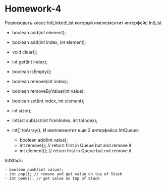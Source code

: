 # Homework-4

Реализовать класс IntLinkedList который имплементит интерфейс IntList


- boolean add(int element);

- boolean add(int index, int element);

- void clear();

- int get(int index);

- boolean isEmpty();

- boolean remove(int index);

- boolean removeByValue(int value);

- boolean set(int index, int element);

- int size();

- IntList subList(int fromIndex, int toIndex);

- int[] toArray();
И имплементит еще 2 интерфейса
IntQueue:



    - boolean add(int value);
    - int remove(); // return first in Queue but and remove it
    - int element(); // return first in Queue but not remove it

IntStack:



    - boolean push(int value);
    - int pop(); // remove and get value on top of Stack
    - int peek(); // get value on top of Stack
